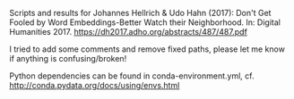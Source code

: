 Scripts and results for Johannes Hellrich & Udo Hahn (2017): Don't Get Fooled by Word Embeddings-Better Watch their Neighborhood. In: Digital Humanities 2017. https://dh2017.adho.org/abstracts/487/487.pdf

I tried to add some comments and remove fixed paths, please let me know if anything is confusing/broken!

Python dependencies can be found in conda-environment.yml, cf. http://conda.pydata.org/docs/using/envs.html
